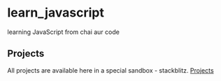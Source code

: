 # learn_javascript
learning JavaScript from chai aur code

## Projects

All projects are available here in a special sandbox - stackblitz.
[Projects](https://stackblitz.com/edit/dom-project-chaiaurcode-nxvetp1u?file=index.html)
